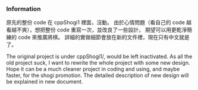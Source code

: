 ### Information

原先的整份 code 在 cppShogi1 裡面，沒動。
由於心情問題（看自己的 code 越看越不爽），想把整份 code 重寫一次，並改良了一些設計，
期望可以用更乾淨簡練的 code 來推廣將棋。
詳細的實做細節會放在新的文件裡，現在只有中文就是了。

The original project is under cppShogi1/, would be left inactivated.
As all the old project suck, I want to rewrite the whole project with some new design.
Hope it can be a much cleaner project in coding and using, 
and maybe faster, for the shogi promotion.
The detailed description of new design will be explained in new document.